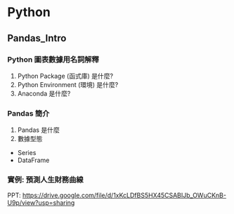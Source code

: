 # Python

## Pandas_Intro
### Python 圖表數據用名詞解釋
1. Python Package (函式庫) 是什麼?
2. Python Environment (環境) 是什麼?
3. Anaconda 是什麼? 

### Pandas 簡介
1. Pandas 是什麼
2. 數據型態
  - Series
  - DataFrame

### 實例: 預測人生財務曲線

PPT:
<https://drive.google.com/file/d/1xKcLDfBS5HX45CSABIJb_OWuCKnB-U9p/view?usp=sharing>
